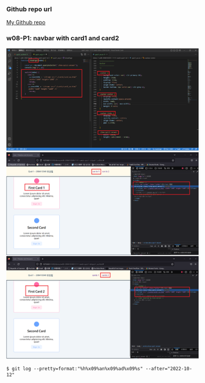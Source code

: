 ### Github repo url

[My Github repo](https://github.com/JKYROC/1111-sweb-demo-208410349.git)

### w08-P1: navbar with card1 and card2

![](w08-p1-1.png)
![](w08-p1-2.png)
![](w08-p1-3.png)

```
$ git log --pretty=format:"%h%x09%an%x09%ad%x09%s" --after="2022-10-12"

```
